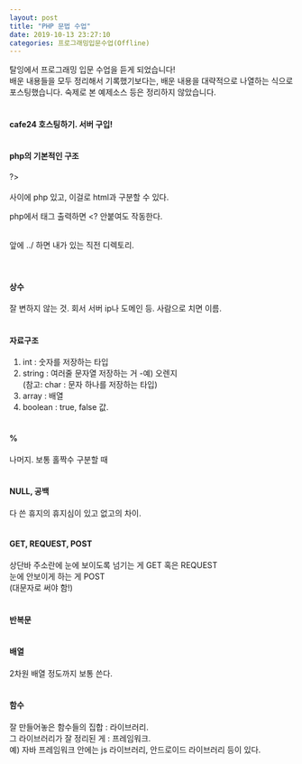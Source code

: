 ```yaml
---
layout: post
title: "PHP 문법 수업"
date: 2019-10-13 23:27:10
categories: 프로그래밍입문수업(Offline)
---
```


탈잉에서 프로그래밍 입문 수업을 듣게 되었습니다!<br>
배운 내용들을 모두 정리해서 기록했기보다는, 배운 내용을 대략적으로 나열하는 식으로 포스팅했습니다. 숙제로 본 예제소스 등은 정리하지 않았습니다.<br><br>

#### cafe24 호스팅하기. 서버 구입!<br><br>

#### php의 기본적인 구조<br>
<?
	echo "hello, world!";<br>
?> <br><br>


<? 와 ?> 사이에 php 있고, 이걸로 html과 구분할 수 있다.<br>
php에서 태그 출력하면 <? 안붙여도 작동한다.<br><br>

앞에  ../  하면 내가 있는 직전 디렉토리.<br><br><br>

#### 상수<br>
잘 변하지 않는 것. 회서 서버 ip나 도메인 등. 사람으로 치면 이름.<br><br>

#### 자료구조<br>
1) int : 숫자를 저장하는 타입<br>
2) string : 여러줄 문자열 저장하는 거 -예) 오렌지<br>
	(참고: char : 문자 하나를 저장하는 타입)<br>
3) array : 배열<br>
4) boolean : true, false 값.<br><br>


#### % <br>
나머지. 보통 홀짝수 구분할 때<br><br>

#### NULL, 공백 <br>
다 쓴 휴지의 휴지심이 있고 없고의 차이.<br><br>

#### GET,  REQUEST,  POST <br>
상단바 주소란에 눈에 보이도록 넘기는 게 GET 혹은 REQUEST<br>
눈에 안보이게 하는 게 POST<br>
(대문자로 써야 함!)<br><br>

#### 반복문<br><br>


#### 배열 <br>
2차원 배열 정도까지 보통 쓴다.<br><br>

#### 함수<br>
잘 만들어놓은 함수들의 집합 : 라이브러리.<br>
그 라이브러리가 잘 정리된 게 : 프레임워크.<br>
예) 자바 프레임워크 안에는 js 라이브러리, 안드로이드 라이브러리 등이 있다.<br>
